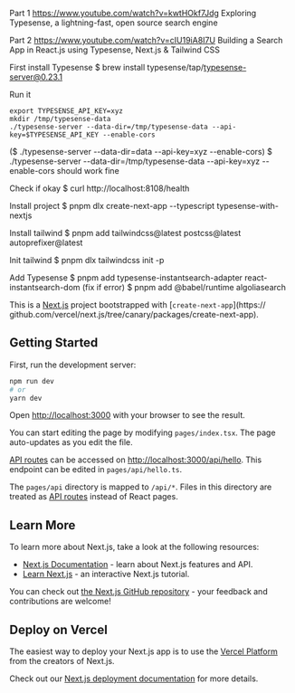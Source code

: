 Part 1
https://www.youtube.com/watch?v=kwtHOkf7Jdg
Exploring Typesense, a lightning-fast, open source search engine

Part 2
https://www.youtube.com/watch?v=cIU19iA8I7U
Building a Search App in React.js using Typesense, Next.js & Tailwind CSS


First install Typesense
$ brew install typesense/tap/typesense-server@0.23.1

Run it
```
export TYPESENSE_API_KEY=xyz
mkdir /tmp/typesense-data
./typesense-server --data-dir=/tmp/typesense-data --api-key=$TYPESENSE_API_KEY --enable-cors
```
($ ./typesense-server --data-dir=data --api-key=xyz --enable-cors)
$ ./typesense-server --data-dir=/tmp/typesense-data --api-key=xyz --enable-cors
should work fine

Check if okay
$ curl http://localhost:8108/health



Install project
$ pnpm dlx create-next-app --typescript typesense-with-nextjs

Install tailwind
$ pnpm add tailwindcss@latest postcss@latest autoprefixer@latest

Init tailwind
$ pnpm dlx tailwindcss init -p

Add Typesense
$ pnpm add typesense-instantsearch-adapter react-instantsearch-dom
(fix if error)
$ pnpm add @babel/runtime algoliasearch





This is a [Next.js](https://nextjs.org/) project bootstrapped with [`create-next-app`](https://
github.com/vercel/next.js/tree/canary/packages/create-next-app).

## Getting Started

First, run the development server:

```bash
npm run dev
# or
yarn dev
```

Open [http://localhost:3000](http://localhost:3000) with your browser to see the result.

You can start editing the page by modifying `pages/index.tsx`. The page auto-updates as you edit the file.

[API routes](https://nextjs.org/docs/api-routes/introduction) can be accessed on [http://localhost:3000/api/hello](http://localhost:3000/api/hello). This endpoint can be edited in `pages/api/hello.ts`.

The `pages/api` directory is mapped to `/api/*`. Files in this directory are treated as [API routes](https://nextjs.org/docs/api-routes/introduction) instead of React pages.

## Learn More

To learn more about Next.js, take a look at the following resources:

- [Next.js Documentation](https://nextjs.org/docs) - learn about Next.js features and API.
- [Learn Next.js](https://nextjs.org/learn) - an interactive Next.js tutorial.

You can check out [the Next.js GitHub repository](https://github.com/vercel/next.js/) - your feedback and contributions are welcome!

## Deploy on Vercel

The easiest way to deploy your Next.js app is to use the [Vercel Platform](https://vercel.com/new?utm_medium=default-template&filter=next.js&utm_source=create-next-app&utm_campaign=create-next-app-readme) from the creators of Next.js.

Check out our [Next.js deployment documentation](https://nextjs.org/docs/deployment) for more details.
